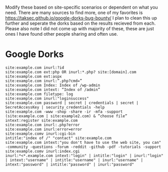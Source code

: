 Modify these based on site-specific scenarios or dependent on what you need. There are many sources to find more, one of my favorites is https://taksec.github.io/google-dorks-bug-bounty/
I plan to clean this up further and seperate the dorks based on the results recieved from each. Please also note I did not come up with majority of these, these are just ones I have found other people sharing and often use.

# Google Dorks
``` 
site:example.com inurl:?id
site:example.com ext:php OR inurl:*.php? site:[domain].com
site:example.com ext:aspx
site:example.com inurl:”.php?cmd=”
site:example.com Index: Index of /wp-admin
site:example.com intext: “Index of /admin”
site:example.com filetype: log
site:example.com inurl:"loginsuccess" 
site:example.com password | secret | credentials | secret | SecretAccessKey | security_credentials -help
site:example.com -www -shop -share -ir -mfa -support
(site:example.com | site:example2.com) & ”choose file”
intext:register site:example.com
site:example.com inurl:.php?error
site:example.com inurl:error=error
site:example.comv inurl:cgi-bin
intitle:"index of /" "contact" site:example.com
site:example.com intext:"you don't have to use the web site, you can" -community -questions -forum -reddit -github -pdf -tutorials -support
site:example.comv inurl:index.cgi
inurl:*<*.example.com intext:"login" | intitle:"login" | inurl:"login" | intext:"username" | intitle:"username" | inurl:"username" | intext:"password" | intitle:"password" | inurl:"password"

```


